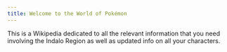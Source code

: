 ```yaml
---
title: Welcome to the World of Pokémon
---
```


This is a Wikipedia dedicated to all the relevant information that you need involving the Indalo Region as well as updated info on all your characters.